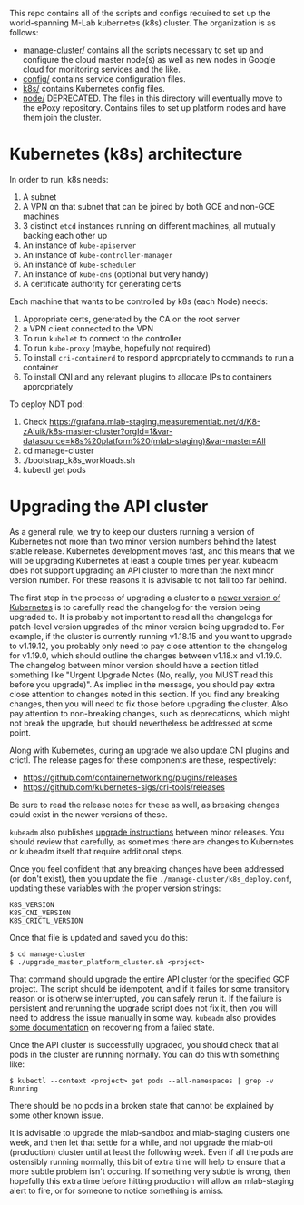 This repo contains all of the scripts and configs required to set up the
world-spanning M-Lab kubernetes (k8s) cluster.  The organization is as follows:
- [manage-cluster/](manager-cluster/) contains all the scripts necessary to set
  up and configure the cloud master node(s) as well as new nodes in Google cloud
  for monitoring services and the like.
- [config/](config/) contains service configuration files.
- [k8s/](k8s/) contains Kubernetes config files.
- [node/](node/) DEPRECATED. The files in this directory will eventually move to
  the ePoxy repository. Contains files to set up platform nodes and have them
  join the cluster.

# Kubernetes (k8s) architecture

In order to run, k8s needs:

1. A subnet
2. A VPN on that subnet that can be joined by both GCE and non-GCE machines
3. 3 distinct `etcd` instances running on different machines, all mutually backing each other up
4. An instance of `kube-apiserver`
5. An instance of `kube-controller-manager`
6. An instance of `kube-scheduler`
7. An instance of `kube-dns` (optional but very handy)
8. A certificate authority for generating certs

Each machine that wants to be controlled by k8s (each Node) needs:

1. Appropriate certs, generated by the CA on the root server
2. a VPN client connected to the VPN
3. To run `kubelet` to connect to the controller
4. To run `kube-proxy` (maybe, hopefully not required)
5. To install `cri-containerd` to respond appropriately to commands to run a
   container
6. To install CNI and any relevant plugins to allocate IPs to containers
   appropriately

To deploy NDT pod:

1. Check https://grafana.mlab-staging.measurementlab.net/d/K8-zAIuik/k8s-master-cluster?orgId=1&var-datasource=k8s%20platform%20(mlab-staging)&var-master=All
1. cd manage-cluster
1. ./bootstrap_k8s_workloads.sh
1. kubectl get pods

# Upgrading the API cluster

As a general rule, we try to keep our clusters running a version of Kubernetes
not more than two minor version numbers behind the latest stable release.
Kubernetes development moves fast, and this means that we will be upgrading
Kubernetes at least a couple times per year. kubeadm does not support upgrading
an API cluster to more than the next minor version number. For these reasons it
is advisable to not fall too far behind.

The first step in the process of upgrading a cluster to a [newer version of
Kubernetes](https://github.com/kubernetes/kubernetes/releases) is to carefully
read the changelog for the version being upgraded to. It is probably not
important to read all the changelogs for patch-level version upgrades of the
minor version being upgraded to. For example, if the cluster is currently
running v1.18.15 and you want to upgrade to v1.19.12, you probably only need to
pay close attention to the changelog for v1.19.0, which should outline the
changes between v1.18.x and v1.19.0. The changelog between minor version should
have a section titled something like "Urgent Upgrade Notes (No, really, you
MUST read this before you upgrade)". As implied in the message, you should pay
extra close attention to changes noted in this section.  If you find any
breaking changes, then you will need to fix those before upgrading the cluster.
Also pay attention to non-breaking changes, such as deprecations, which might
not break the upgrade, but should nevertheless be addressed at some point.

Along with Kubernetes, during an upgrade we also update CNI plugins and crictl.
The release pages for these components are these, respectively:

* https://github.com/containernetworking/plugins/releases
* https://github.com/kubernetes-sigs/cri-tools/releases

Be sure to read the release notes for these as well, as breaking changes could
exist in the newer versions of these.

`kubeadm` also publishes [upgrade
instructions](https://kubernetes.io/docs/tasks/administer-cluster/kubeadm/kubeadm-upgrade/)
between minor releases. You should review that carefully, as sometimes there
are changes to Kubernetes or kubeadm itself that require additional steps.

Once you feel confident that any breaking changes have been addressed (or don't
exist), then you update the file `./manage-cluster/k8s_deploy.conf`, updating
these variables with the proper version strings:

```
K8S_VERSION
K8S_CNI_VERSION
K8S_CRICTL_VERSION
```

Once that file is updated and saved you do this:

```
$ cd manage-cluster
$ ./upgrade_master_platform_cluster.sh <project>
```

That command should upgrade the entire API cluster for the specified GCP
project. The script should be idempotent, and if it failes for some transitory
reason or is otherwise interrupted, you can safely rerun it. If the failure is
persistent and rerunning the upgrade script does not fix it, then you will need
to address the issue manually in some way. `kubeadm` also provides [some
documentation](https://kubernetes.io/docs/tasks/administer-cluster/kubeadm/kubeadm-upgrade/#recovering-from-a-failure-state)
on recovering from a failed state.

Once the API cluster is successfully upgraded, you should check that all pods in
the cluster are running normally. You can do this with something like:

```
$ kubectl --context <project> get pods --all-namespaces | grep -v Running
```

There should be no pods in a broken state that cannot be explained by some
other known issue.

It is advisable to upgrade the mlab-sandbox and mlab-staging clusters one week,
and then let that settle for a while, and not upgrade the mlab-oti (production)
cluster until at least the following week. Even if all the pods are ostensibly
running normally, this bit of extra time will help to ensure that a more subtle
problem isn't occuring. If something very subtle is wrong, then hopefully this
extra time before hitting production will allow an mlab-staging alert to fire,
or for someone to notice something is amiss.
